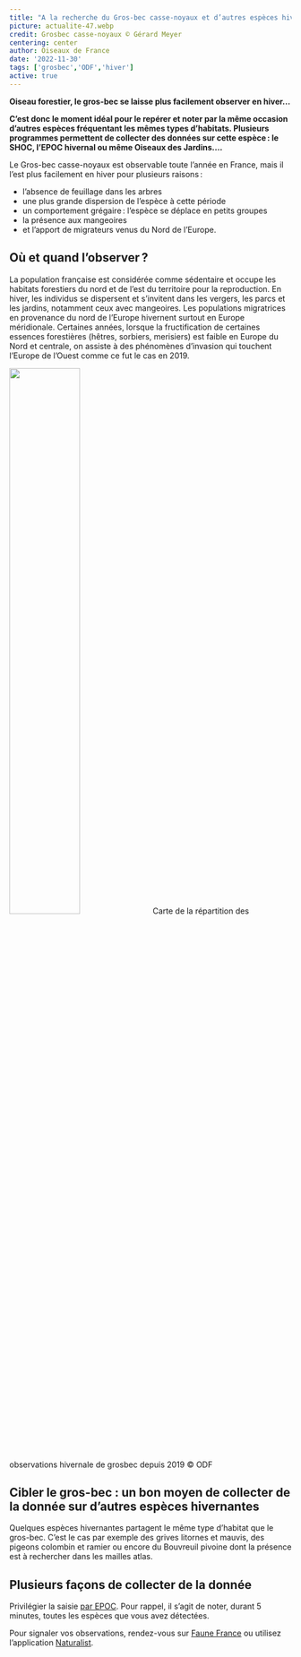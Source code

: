 ```yaml
---
title: "A la recherche du Gros-bec casse-noyaux et d’autres espèces hivernantes"
picture: actualite-47.webp
credit: Grosbec casse-noyaux © Gérard Meyer
centering: center
author: Oiseaux de France
date: '2022-11-30'
tags: ['grosbec','ODF','hiver']
active: true
---
```


**Oiseau forestier, le gros-bec se laisse plus facilement observer en hiver...**

**C’est donc le moment idéal pour le repérer et noter par la même occasion d’autres espèces fréquentant les mêmes types d’habitats. Plusieurs programmes permettent de collecter des données sur cette espèce : le SHOC, l’EPOC hivernal ou même Oiseaux des Jardins.…**

Le Gros-bec casse-noyaux est observable toute l’année en France, mais il l’est plus facilement en hiver pour plusieurs raisons :  
- l’absence de feuillage dans les arbres 
- une plus grande dispersion de l’espèce à cette période 
- un comportement grégaire : l’espèce se déplace en petits groupes  
- la présence aux mangeoires 
- et l’apport de migrateurs venus du Nord de l’Europe. 

## Où et quand l’observer ?  

La population française est considérée comme sédentaire et occupe les habitats forestiers du nord et de l’est du territoire pour la reproduction. En hiver, les individus se dispersent et s’invitent dans les vergers, les parcs et les jardins, notamment ceux avec mangeoires. Les populations migratrices en provenance du nord de l’Europe hivernent surtout en Europe méridionale. Certaines années, lorsque la fructification de certaines essences forestières (hêtres, sorbiers, merisiers) est faible en Europe du Nord et centrale, on assiste à des phénomènes d’invasion qui touchent l’Europe de l’Ouest comme ce fut le cas en 2019. 


<img class="InformativePagePicture" style="width: 50%" src="/news/actualite-47-cartegrosbec.webp"/>
<span class="InformativePagePictureLegend">Carte de la répartition des observations hivernale de grosbec depuis 2019 © ODF</span>

## Cibler le gros-bec : un bon moyen de collecter de la donnée sur d’autres espèces hivernantes 

Quelques espèces hivernantes partagent le même type d’habitat que le gros-bec. C’est le cas par exemple des grives litornes et mauvis, des pigeons colombin et ramier ou encore du Bouvreuil pivoine dont la présence est à rechercher dans les mailles atlas.  

## Plusieurs façons de collecter de la donnée 

Privilégier la saisie [par EPOC](https://www.oiseauxdefrance.org/get-involved/epoc). Pour rappel, il s’agit de noter, durant 5 minutes, toutes les espèces que vous avez détectées. 

Pour signaler vos observations, rendez-vous sur [Faune France](https://www.faune-france.org/) ou utilisez l’application [Naturalist](https://www.faune-france.org/index.php?m_id=20047).  

 